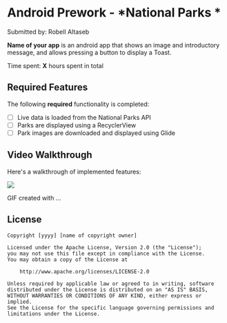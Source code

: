 # Android Prework - *National Parks *

Submitted by: Robell Altaseb

**Name of your app** is an android app that shows an image and introductory message, and allows pressing a button to display a Toast. 

Time spent: **X** hours spent in total

## Required Features

The following **required** functionality is completed:

* [ ] Live data is loaded from the National Parks API
* [ ] Parks are displayed using a RecyclerView
* [ ] Park images are downloaded and displayed using Glide

## Video Walkthrough

Here's a walkthrough of implemented features:

<img src='NationalPark2.gif' />

GIF created with ...  




## License

    Copyright [yyyy] [name of copyright owner]

    Licensed under the Apache License, Version 2.0 (the "License");
    you may not use this file except in compliance with the License.
    You may obtain a copy of the License at

        http://www.apache.org/licenses/LICENSE-2.0

    Unless required by applicable law or agreed to in writing, software
    distributed under the License is distributed on an "AS IS" BASIS,
    WITHOUT WARRANTIES OR CONDITIONS OF ANY KIND, either express or implied.
    See the License for the specific language governing permissions and
    limitations under the License.
